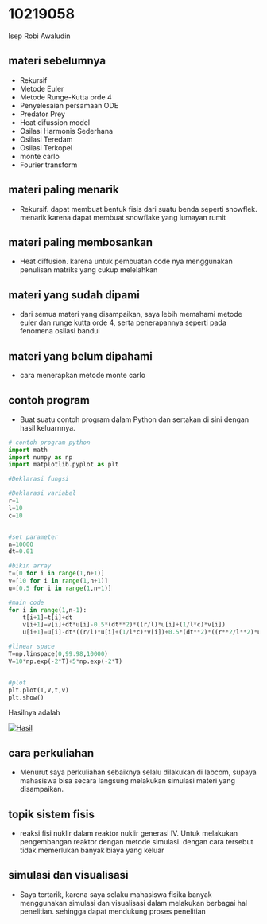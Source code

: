 # 10219058
Isep Robi Awaludin


## materi sebelumnya
+ Rekursif
+ Metode Euler
+ Metode Runge-Kutta orde 4
+ Penyelesaian persamaan ODE
+ Predator Prey
+ Heat difussion model
+ Osilasi Harmonis Sederhana
+ Osilasi Teredam 
+ Osilasi Terkopel
+ monte carlo
+ Fourier transform



## materi paling menarik
+ Rekursif. dapat membuat bentuk fisis dari suatu benda seperti snowflek. menarik karena dapat membuat snowflake yang lumayan rumit


## materi paling membosankan
+ Heat diffusion. karena untuk pembuatan code nya menggunakan penulisan matriks yang cukup melelahkan


## materi yang sudah dipami
+ dari semua materi yang disampaikan, saya lebih memahami metode euler dan runge kutta orde 4, serta penerapannya seperti pada fenomena osilasi bandul


## materi yang belum dipahami
+ cara menerapkan metode monte carlo


## contoh program
+ Buat suatu contoh program dalam Python dan sertakan di sini dengan hasil keluarnnya.

```python
# contoh program python
import math 
import numpy as np
import matplotlib.pyplot as plt

#Deklarasi fungsi

#Deklarasi variabel
r=1
l=10
c=10


#set parameter
n=10000
dt=0.01

#bikin array
t=[0 for i in range(1,n+1)]
v=[10 for i in range(1,n+1)]
u=[0.5 for i in range(1,n+1)]

#main code
for i in range(1,n-1):
    t[i+1]=t[i]+dt
    v[i+1]=v[i]+dt*u[i]-0.5*(dt**2)*((r/l)*u[i]+(1/l*c)*v[i])
    u[i+1]=u[i]-dt*((r/l)*u[i]+(1/l*c)*v[i])+0.5*(dt**2)*((r**2/l**2)*u[i]+(r/(c*l**2))*v[i]-(1/l*c)*u[i])

#linear space
T=np.linspace(0,99.98,10000)
V=10*np.exp(-2*T)+5*np.exp(-2*T)


#plot
plt.plot(T,V,t,v)
plt.show()
```

Hasilnya adalah

<a href="https://ibb.co/h1mhpCt"><img src="https://i.ibb.co/dJ51n7z/Hasil.jpg" alt="Hasil" border="0"></a>


## cara perkuliahan
+ Menurut saya perkuliahan sebaiknya selalu dilakukan di labcom, supaya mahasiswa bisa secara langsung melakukan simulasi materi yang disampaikan. 


## topik sistem fisis
+ reaksi fisi nuklir dalam reaktor nuklir generasi IV. Untuk melakukan pengembangan reaktor dengan metode simulasi. dengan cara tersebut tidak memerlukan banyak biaya yang keluar


## simulasi dan visualisasi
+ Saya tertarik, karena saya selaku mahasiswa fisika banyak menggunakan simulasi dan visualisasi dalam melakukan berbagai hal penelitian. sehingga dapat mendukung proses penelitian
